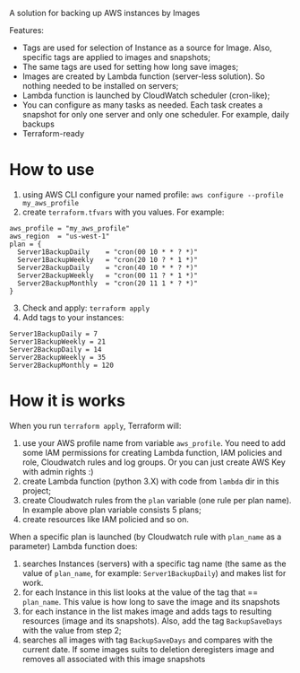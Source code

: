 A solution for backing up AWS instances by Images

Features:
* Tags are used for selection of Instance as a source for Image. Also, specific tags are applied to images and snapshots;
* The same tags are used for setting how long save images;
* Images are created by Lambda function (server-less solution). So nothing needed to be installed on servers;
* Lambda function is launched by CloudWatch scheduler (cron-like);
* You can configure as many tasks as needed. Each task creates a snapshot for only one server and only one scheduler. For example, daily backups
* Terraform-ready

# How to use
1. using AWS CLI configure your named profile: `aws configure --profile my_aws_profile`
2. create `terraform.tfvars` with you values. For example:
  ```hcl-terraform
  aws_profile = "my_aws_profile"
  aws_region  = "us-west-1"
  plan = {
    Server1BackupDaily    = "cron(00 10 * * ? *)"
    Server1BackupWeekly   = "cron(20 10 ? * 1 *)"
    Server2BackupDaily    = "cron(40 10 * * ? *)"
    Server2BackupWeekly   = "cron(00 11 ? * 1 *)"
    Server2BackupMonthly  = "cron(20 11 1 * ? *)"
  }
  ```
3. Check and apply: `terraform apply`
4. Add tags to your instances:
  ```hcl-terraform
  Server1BackupDaily = 7
  Server1BackupWeekly = 21
  Server2BackupDaily = 14
  Server2BackupWeekly = 35
  Server2BackupMonthly = 120
  ```

# How it is works
When you run `terraform apply`, Terraform will:
1. use your AWS profile name from variable `aws_profile`. You need to add some IAM permissions for creating Lambda 
function, IAM policies and role, Cloudwatch rules and log groups. Or you can just create AWS Key with admin rights :)
2. create Lambda function (python 3.X) with code from `lambda` dir in this project;
3. create Cloudwatch rules from the `plan` variable (one rule per plan name). In example above plan variable consists 5 
plans;
4. create resources like IAM policied and so on.

When a specific plan is launched (by Cloudwatch rule with `plan_name` as a parameter) Lambda function does:
1. searches Instances (servers) with a specific tag name (the same
as the value of `plan_name`, for example: `Server1BackupDaily`) and makes list for work. 
2. for each Instance in this list looks at the value of the tag that == `plan_name`. This value is how long to save the image and its snapshots
3. for each instance in the list makes image and adds tags to resulting resources (image and its snapshots). Also, add the tag `BackupSaveDays` with the value from step 2;
4. searches all images with tag `BackupSaveDays` and compares with the current date. If some images suits to deletion deregisters image and removes all associated with this image snapshots
